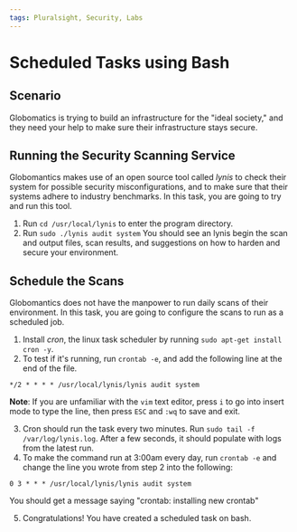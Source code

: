 ```yaml
---
tags: Pluralsight, Security, Labs
---
```


# Scheduled Tasks using Bash

## Scenario

Globomatics is trying to build an infrastructure for the "ideal society," and they need your help to make sure their infrastructure stays secure.

## Running the Security Scanning Service

Globomantics makes use of an open source tool called *lynis* to check their system for possible security misconfigurations, and to make sure that their systems adhere to industry benchmarks. In this task, you are going to try and run this tool.

1. Run `cd /usr/local/lynis` to enter the program directory.
2. Run `sudo ./lynis audit system`
You should see an lynis begin the scan and output files, scan results, and suggestions on how to harden and secure your environment.

## Schedule the Scans

Globomantics does not have the manpower to run daily scans of their environment. In this task, you are going to configure the scans to run as a scheduled job.

1. Install *cron*, the linux task scheduler by running `sudo apt-get install cron -y`.
2. To test if it's running, run `crontab -e`, and add the following line at the end of the file.
```
*/2 * * * * /usr/local/lynis/lynis audit system
```
**Note**: If you are unfamiliar with the `vim` text editor, press `i` to go into insert mode to type the line, then press `ESC` and `:wq` to save and exit. 

3. Cron should run the task every two minutes. Run `sudo tail -f /var/log/lynis.log`. After a few seconds, it should populate with logs from the latest run.
4. To make the command run at 3:00am every day, run `crontab -e` and change the line you wrote from step 2 into the following:
```
0 3 * * * /usr/local/lynis/lynis audit system
```
You should get a message saying "crontab: installing new crontab"

5. Congratulations! You have created a scheduled task on bash.
